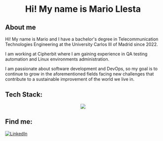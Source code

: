 <h1 align="center">Hi! My name is Mario Llesta </h1>
<p align="center"> </p>


## About me

Hi! My name is Mario and I have a bachelor's degree in Telecommunication Technologies Engineering at the University Carlos III of Madrid since 2022.

I am working at Cipherbit where I am gaining experience in QA testing automation and Linux environments administration.

I am passionate about software development and DevOps, so my goal is to continue to grow in the aforementioned fields facing new challenges that contribute to a sustainable improvement of the world we live in.

##
## Tech Stack:

<p align="center">
  <a href="#">
    <img src="https://skillicons.dev/icons?i=python,fastapi,javascript,react,tailwind,postgresql,linux,ansible,jenkins&theme=light"/>
  </a>
</p>

##
## Find me:
[![LinkedIn](https://img.shields.io/badge/LinkedIn-Mario_Llesta-0A66C2?style=for-the-badge&logo=linkedin&logoColor=white&labelColor=101010)](https://www.linkedin.com/in/mario-llesta)
